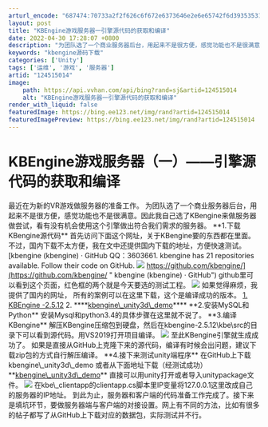 ```yaml
---
arturl_encode: "687474:70733a2f2f626c6f672e6373646e2e6e65742f6d393535312f:61727469636c652f64657461696c732f313234353135303134"
layout: post
title: "KBEngine游戏服务器一引擎源代码的获取和编译"
date: 2022-04-30 17:28:07 +0800
description: "为团队选了一个商业服务器后台，用起来不是很方便，感觉功能也不是很满意。因此选了KBengine来做服"
keywords: "kbengine源码下载"
categories: ['Unity']
tags: ['运维', '游戏', '服务器']
artid: "124515014"
image:
    path: https://api.vvhan.com/api/bing?rand=sj&artid=124515014
    alt: "KBEngine游戏服务器一引擎源代码的获取和编译"
render_with_liquid: false
featuredImage: https://bing.ee123.net/img/rand?artid=124515014
featuredImagePreview: https://bing.ee123.net/img/rand?artid=124515014
---
```


# KBEngine游戏服务器（一）——引擎源代码的获取和编译
最近在为新的VR游戏做服务器的准备工作。
为团队选了一个商业服务器后台，用起来不是很方便，感觉功能也不是很满意。因此我自己选了KBengine来做服务器做尝试，看有没有机会使用这个引擎做出符合我们需求的服务器。
\*\*1.下载KBengine源代码\*\*
首先访问下面这个网址，关于KBengine要的东西都在里面。不过，国内下载不太方便，我在文中还提供国内下载的地址，方便快速测试。
[kbengine (kbengine) · GitHub
QQ：3603661. kbengine has 21 repositories available. Follow their code on GitHub.
![](https://github.com/fluidicon.png)
https://github.com/kbengine/](https://github.com/kbengine/ " kbengine (kbengine) · GitHub")
github里可以看到这个页面，红色框的两个就是今天要选的测试工程。
![](https://i-blog.csdnimg.cn/blog\_migrate/ab52f68fe6700bc7cb8f088739a0ae4d.png)
如果觉得麻烦，我提供了国内的网址，
所有的案例可以在这里下载，这个是编译成功的版本。
[1. KBEngine -2.5.12](https://download.csdn.net/download/m9551/85250135 "1. KBEngine -2.5.12")
2.
\*\*\*\*[kbengine\\_unity3d\\_demo](https://download.csdn.net/download/m9551/85250250 "kbengine\_unity3d\_demo")\*\*\*\*
\*\*2.安装MySQL和Python\*\*
安装Mysql和python3.4的具体步骤在这里就不说了。
\*\*3.编译KBengine\*\*
解压KBengine压缩包到硬盘，然后在kbengine-2.5.12\kbe\src的目录下可以看到源代码。用VS2019打开项目编译。
![](https://i-blog.csdnimg.cn/blog\_migrate/a55384bd05c2a00e4602e1452efe3b3f.png)
至此KBengine引擎就生成成功了。
如果是直接从GitHub上克隆下来的源代码，编译有时候会出问题，建议下载zip包的方式自行解压编译。
\*\*4.接下来测试unity端程序\*\*
在GitHub上下载kbengine\\_unity3d\\_demo 或者从下面地址下载（经测试成功）
\*\*[kbengine\\_unity3d\\_demo](https://download.csdn.net/download/m9551/85250250 "kbengine\_unity3d\_demo")\*\*
直接可以用unity打开或者导入unitypackage文件。
![](https://i-blog.csdnimg.cn/blog\_migrate/14bf395e9b37be46185019a559906d69.png)
在kbe\\_clientapp的clientapp.cs脚本里IP变量将127.0.0.1这里改成自己的服务器的IP地址。
到此为止，服务器和客户端的代码准备工作完成了。接下来是填坑环节，要做服务器端与客户端的对接设置。网上有不同的方法，比如有很多的帖子都写了从GitHub上下载对应的数据包，实际测试并不行。